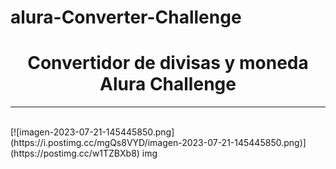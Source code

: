 # alura-Converter-Challenge
<h1 align="center">Convertidor de divisas y moneda Alura Challenge</h1>
<hr>
<br>
[![imagen-2023-07-21-145445850.png](https://i.postimg.cc/mgQs8VYD/imagen-2023-07-21-145445850.png)](https://postimg.cc/w1TZBXb8)
img   
